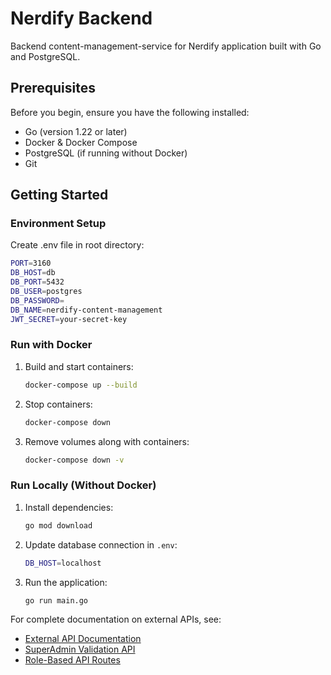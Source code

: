 # Nerdify Backend

Backend content-management-service for Nerdify application built with Go and PostgreSQL.

## Prerequisites

Before you begin, ensure you have the following installed:
- Go (version 1.22 or later)
- Docker & Docker Compose
- PostgreSQL (if running without Docker)
- Git

## Getting Started


### Environment Setup
Create .env file in root directory:
```bash
PORT=3160
DB_HOST=db
DB_PORT=5432
DB_USER=postgres
DB_PASSWORD=
DB_NAME=nerdify-content-management
JWT_SECRET=your-secret-key
```

### Run with Docker

1. Build and start containers:
    ```bash
    docker-compose up --build
    ```
2. Stop containers:
    ```bash
    docker-compose down
    ```
3. Remove volumes along with containers:
    ```bash
    docker-compose down -v
    ```

### Run Locally (Without Docker)

1. Install dependencies:
    ```bash
    go mod download
    ```
2. Update database connection in `.env`:
    ```bash
    DB_HOST=localhost
    ```
3. Run the application:
    ```bash
    go run main.go 
    ```


For complete documentation on external APIs, see:
- [External API Documentation](/docs/external_api_guide.md)
- [SuperAdmin Validation API](/docs/external_api_superadmin_validation.md)
- [Role-Based API Routes](/docs/role_based_api_routes.md)